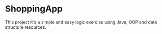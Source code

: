 # ShoppingApp
This project it's a simple and easy logic exercise using Java, OOP and data structure resources.
